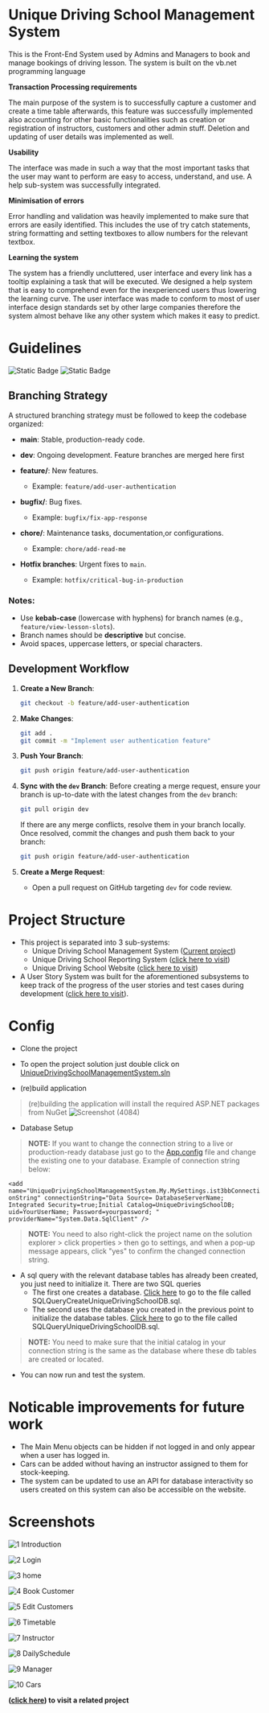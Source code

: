 # Unique Driving School Management System

This is the Front-End System used by Admins and Managers to book and manage bookings of driving lesson. The system is built on the vb.net programming language

**Transaction Processing requirements**	

The main purpose of the system is to successfully capture a customer and create   a time table afterwards, this feature was successfully implemented also accounting for other basic functionalities such as creation or registration of instructors, customers and other admin stuff. Deletion and updating of user details was implemented as well.

**Usability**	

The interface was made in such a way that the most important tasks that the user may want to perform are easy to access, understand, and use.  A help sub-system was successfully integrated.

**Minimisation of errors**	

Error handling and validation was heavily implemented to make sure that errors are easily identified. This includes the use of try catch statements, string formatting and setting textboxes to allow numbers for the relevant textbox.

**Learning the system**
	
The system has a friendly uncluttered, user interface and every link has a tooltip explaining a task that will be executed. We designed a help system that is easy to comprehend even for the inexperienced users thus lowering the learning curve. The user interface was made to conform to most of user interface design standards set by other large companies therefore the system almost behave like any other system which makes it easy to predict.

# Guidelines
![Static Badge](https://img.shields.io/badge/Visual%20Studio-2010%20or%20later-green) ![Static Badge](https://img.shields.io/badge/.Net%20Framework-4-purple)

## Branching Strategy

A structured branching strategy must be followed to keep the codebase organized:

- **main**: Stable, production-ready code.
- **dev**: Ongoing development. Feature branches are merged here first

- **feature/**: New features.
  - Example: `feature/add-user-authentication`
- **bugfix/**: Bug fixes.
  - Example: `bugfix/fix-app-response`
- **chore/**: Maintenance tasks, documentation,or configurations.
  - Example: `chore/add-read-me`
- **Hotfix branches**: Urgent fixes to `main`.
   - Example: `hotfix/critical-bug-in-production`

### Notes:
- Use **kebab-case** (lowercase with hyphens) for branch names (e.g., `feature/view-lesson-slots`).
- Branch names should be **descriptive** but concise.
- Avoid spaces, uppercase letters, or special characters.

## Development Workflow

1. **Create a New Branch**:
   ```bash
   git checkout -b feature/add-user-authentication
   ```

2. **Make Changes**:
   ```bash
   git add .
   git commit -m "Implement user authentication feature"
   ```

3. **Push Your Branch**:
   ```bash
   git push origin feature/add-user-authentication
   ```

4. **Sync with the `dev` Branch**:
   Before creating a merge request, ensure your branch is up-to-date with the latest changes from the `dev` branch:
   ```bash
   git pull origin dev
   ```
   If there are any merge conflicts, resolve them in your branch locally. Once resolved, commit the changes and push them back to your branch:
   
   ```bash
   git push origin feature/add-user-authentication
   ```

5. **Create a Merge Request**:
   - Open a pull request on GitHub targeting `dev` for code review.

# Project Structure

- This project is separated into 3 sub-systems:
  - Unique Driving School Management System ([Current project](/))
  - Unique Driving School Reporting System ([click here to visit](/../../../UniqueDrivingSchoolReportingSystem))
  - Unique Driving School Website ([click here to visit](/../../../UniqueDrivingSchoolWebsite))
- A User Story System was built for the aforementioned subsystems to keep track of the progress of the user stories and test cases during development  ([click here to visit](/../../../UserStoryApp)).

# Config

- Clone the project
- To open the project solution just double click on [UniqueDrivingSchoolManagementSystem.sln](/UniqueDrivingSchoolManagementSystem.sln) 

- (re)build application
> (re)building the application will install the required ASP.NET packages from NuGet
![Screenshot (4084)](https://github.com/LuckyMaley/UniqueDrivingSchoolManagementSystem/assets/58641501/dad9c19e-f9be-41e7-8889-7d269d6604f3)

- Database Setup
> **NOTE:** If you want to change the connection string to a live or production-ready database just go to the [App.config](/UniqueDrivingSchoolManagementSystem/App.config) file and change the existing one to your database. Example of connection string below:

 ```<add name="UniqueDrivingSchoolManagementSystem.My.MySettings.ist3bbConnectionString" connectionString="Data Source= DatabaseServerName; Integrated Security=true;Initial Catalog=UniqueDrivingSchoolDB; uid=YourUserName; Password=yourpassword; " providerName="System.Data.SqlClient" />``` 
 
 > **NOTE:** You need to also right-click the project name on the solution explorer > click properties > then go to settings, and when a pop-up message appears, click "yes" to confirm the changed connection string.

- A sql query with the relevant database tables has already been created, you just need to initialize it. There are two SQL queries
  - The first one creates a database. [Click here](/UniqueDrivingSchoolManagementSystem/SQLQueryCreateUniqueDrivingSchoolDB.sql) to go to the file called SQLQueryCreateUniqueDrivingSchoolDB.sql.
  - The second uses the database you created in the previous point to initialize the database tables. [Click here](/UniqueDrivingSchoolManagementSystem/SQLQueryUniqueDrivingSchoolDB.sql) to go to the file called SQLQueryUniqueDrivingSchoolDB.sql.

> **NOTE:** You need to make sure that the initial catalog in your connection string is the same as the database where these db tables are created or located.

- You can now run and test the system.

# Noticable improvements for future work

- The Main Menu objects can be hidden if not logged in and only appear when a user has logged in.
- Cars can be added without having an instructor assigned to them for stock-keeping.
- The system can be updated to use an API for database interactivity so users created on this system can also be accessible on the website.

# Screenshots

![1  Introduction](https://github.com/LuckyMaley/UniqueDrivingSchoolManagementSystem/assets/58641501/71d04fa8-75c9-4acd-83ce-7517d1272675)

![2  Login](https://github.com/LuckyMaley/UniqueDrivingSchoolManagementSystem/assets/58641501/708abbe5-c461-4bed-84c7-0505aa2b0a48)

![3  home](https://github.com/LuckyMaley/UniqueDrivingSchoolManagementSystem/assets/58641501/b3882dbc-95c1-41e8-8fc4-2c74f692a7b1)

![4  Book Customer](https://github.com/LuckyMaley/UniqueDrivingSchoolManagementSystem/assets/58641501/102f99f9-3fcc-4c76-8d8d-36a2da7fd0f4)

![5  Edit Customers](https://github.com/LuckyMaley/UniqueDrivingSchoolManagementSystem/assets/58641501/506d82c9-a8f8-4353-a215-dd2fff91c4cc)

![6  Timetable](https://github.com/LuckyMaley/UniqueDrivingSchoolManagementSystem/assets/58641501/2c01cfe9-85c1-48e5-a4a9-d1f8d7a01abf)

![7  Instructor](https://github.com/LuckyMaley/UniqueDrivingSchoolManagementSystem/assets/58641501/7c7d7eb5-6264-4542-8f1c-8038de75163b)

![8  DailySchedule](https://github.com/LuckyMaley/UniqueDrivingSchoolManagementSystem/assets/58641501/b5529665-47a1-43f7-ace5-666da72a09f4)

![9  Manager](https://github.com/LuckyMaley/UniqueDrivingSchoolManagementSystem/assets/58641501/60984d82-1af1-45cf-90ef-4fbb83d7c6c7)

![10  Cars](https://github.com/LuckyMaley/UniqueDrivingSchoolManagementSystem/assets/58641501/a820d555-e027-412c-9b30-8909767b4771)

**([click here](/../../../UniqueDrivingSchoolReportingSystem)) to visit a related project**


